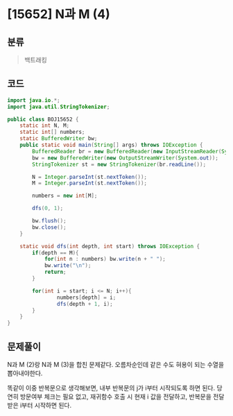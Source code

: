 # [15652] N과 M (4)

## 분류
> 백트래킹

## 코드
```java
import java.io.*;
import java.util.StringTokenizer;

public class BOJ15652 {
    static int N, M;
    static int[] numbers;
    static BufferedWriter bw;
    public static void main(String[] args) throws IOException {
        BufferedReader br = new BufferedReader(new InputStreamReader(System.in));
        bw = new BufferedWriter(new OutputStreamWriter(System.out));
        StringTokenizer st = new StringTokenizer(br.readLine());

        N = Integer.parseInt(st.nextToken());
        M = Integer.parseInt(st.nextToken());

        numbers = new int[M];

        dfs(0, 1);

        bw.flush();
        bw.close();
    }

    static void dfs(int depth, int start) throws IOException {
        if(depth == M){
            for(int n : numbers) bw.write(n + " ");
            bw.write("\n");
            return;
        }

        for(int i = start; i <= N; i++){
                numbers[depth] = i;
                dfs(depth + 1, i);
        }
    }
}
```

## 문제풀이

N과 M (2)랑 N과 M (3)을 합친 문제같다. 오름차순인데 같은 수도 혀용이 되는 수열을 뽑아내야한다.

똑같이 이중 반복문으로 생각해보면, 내부 반복문의 j가 i부터 시작되도록 하면 된다. 당연히 방문여부 체크는 필요 없고, 재귀함수 호출 시 현재 i 값을 전달하고, 반복문을 전달받은 i부터 시작하면 된다.


